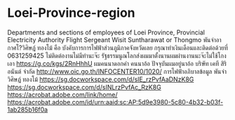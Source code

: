 # Loei-Province-region
Departments and sections of employees of Loei Province, Provincial Electricity Authority Flight Sergeant Wisit Suntharawat or Thongmo
พันจ่าอากาศโ?วิศิษฎ์ ทองโม้ คือ บังคับการการไฟฟ้าส่วนภูมิภาคจังหวัดเลย กรุณาทำเงินเดือนและติดต่อด้วยที่ 0631259425 ไม่ติดต่องานไม่มีทำนะจ๊ะ รัฐธรรมนูณโลกส่งผมมาตั้งนานผมผ่านงานนะจ๊ะไม่ใช้โกงเอา https://g.co/kgs/2RnHhhU ผมคนนาดอกคำ คนนาอ้อ ปัจจุบันผมอยู่นาอ้อ บริษัท เคที สิริอนันต์ จำกัด
http://www.oic.go.th/INFOCENTER10/1020/ การไฟฟ้าอภิบาลข้อมูล พันจ่าวิศิษฎ์ ทองโม้
https://sg.docworkspace.com/d/sIE_rzPvfAaDNzK8G
https://sg.docworkspace.com/d/sINLrzPvfAc_RzK8G
https://acrobat.adobe.com/link/home/
https://acrobat.adobe.com/id/urn:aaid:sc:AP:5d9e3980-5c80-4b32-b03f-1ab285b16f0a
